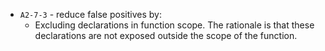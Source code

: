  * `A2-7-3` - reduce false positives by:
   - Excluding declarations in function scope. The rationale is that these declarations are not exposed outside the scope of the function.
   